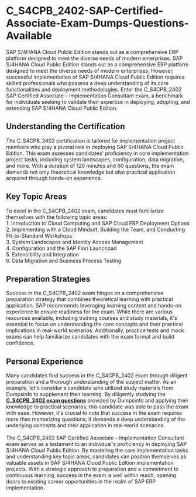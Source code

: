 # C_S4CPB_2402-SAP-Certified-Associate-Exam-Dumps-Questions-Available
SAP S/4HANA Cloud Public Edition stands out as a comprehensive ERP platform designed to meet the diverse needs of modern enterprises. 
SAP S/4HANA Cloud Public Edition stands out as a comprehensive ERP platform designed to meet the diverse needs of modern enterprises. However, successful implementation of SAP S/4HANA Cloud Public Edition requires skilled professionals who possess a deep understanding of its core functionalities and deployment methodologies. Enter the C_S4CPB_2402 SAP Certified Associate – Implementation Consultant exam, a benchmark for individuals seeking to validate their expertise in deploying, adopting, and extending SAP S/4HANA Cloud Public Edition.<br />
<h2>
	Understanding the Certification
</h2>
The C_S4CPB_2402 certification is tailored for implementation project members who play a pivotal role in deploying SAP S/4HANA Cloud Public Edition. This exam assesses candidates' proficiency in core implementation project tasks, including system landscapes, configuration, data migration, and more. With a duration of 120 minutes and 60 questions, the exam demands not only theoretical knowledge but also practical application acquired through hands-on experience.<br />
<h2>
	Key Topic Areas
</h2>
To excel in the C_S4CPB_2402 exam, candidates must familiarize themselves with the following topic areas:<br />
1. Introduction to Cloud Computing and SAP Cloud ERP Deployment Options<br />
2. Implementing with a Cloud Mindset, Building the Team, and Conducting Fit-to-Standard Workshops<br />
3. System Landscapes and Identity Access Management<br />
4. Configuration and the SAP Fiori Launchpad<br />
5. Extensibility and Integration<br />
6. Data Migration and Business Process Testing<br />
<h2>
	Preparation Strategies
</h2>
Success in the C_S4CPB_2402 exam hinges on a comprehensive preparation strategy that combines theoretical learning with practical application. SAP recommends leveraging learning content and hands-on experience to ensure readiness for the exam. While there are various resources available, including training courses and study materials, it's essential to focus on understanding the core concepts and their practical implications in real-world scenarios. Additionally, practice tests and mock exams can help familiarize candidates with the exam format and build confidence.<br />
<h2>
	Personal Experience
</h2>
Many candidates find success in the C_S4CPB_2402 exam through diligent preparation and a thorough understanding of the subject matter. As an example, let's consider a candidate who utilized study materials from Dumpsinfo to supplement their learning. By diligently studying the <a href="https://www.dumpsinfo.com/exam/c_s4cpb_2402/" target="_blank"><span style="text-wrap:wrap;"><strong>C_S4CPB_2402&nbsp;</strong></span><strong>exam questions</strong></a> provided by Dumpsinfo and applying their knowledge to practical scenarios, this candidate was able to pass the exam with ease. However, it's crucial to note that success in the exam requires more than memorizing questions; it demands a deep understanding of the underlying concepts and their application in real-world scenarios.<br />
<br />
The C_S4CPB_2402 SAP Certified Associate – Implementation Consultant exam serves as a testament to an individual's proficiency in deploying SAP S/4HANA Cloud Public Edition. By mastering the core implementation tasks and understanding key topic areas, candidates can position themselves as valuable assets in SAP S/4HANA Cloud Public Edition implementation projects. With a strategic approach to preparation and a commitment to continuous learning, success in the exam is well within reach, opening doors to exciting career opportunities in the realm of SAP ERP implementation.<br />
